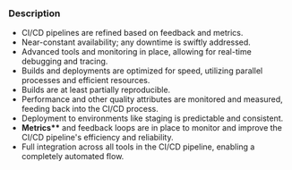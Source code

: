 ### Description

-   CI/CD pipelines are refined based on feedback and metrics.
-   Near-constant availability; any downtime is swiftly addressed.
-   Advanced tools and monitoring in place, allowing for real-time debugging and tracing.
-   Builds and deployments are optimized for speed, utilizing parallel processes and efficient resources.
-   Builds are at least partially reproducible.
-   Performance and other quality attributes are monitored and measured, feeding back into the CI/CD process.
-   Deployment to environments like staging is predictable and consistent.
-   **Metrics\*\*** and feedback loops are in place to monitor and improve the CI/CD pipeline's efficiency and reliability.
-   Full integration across all tools in the CI/CD pipeline, enabling a completely automated flow.
